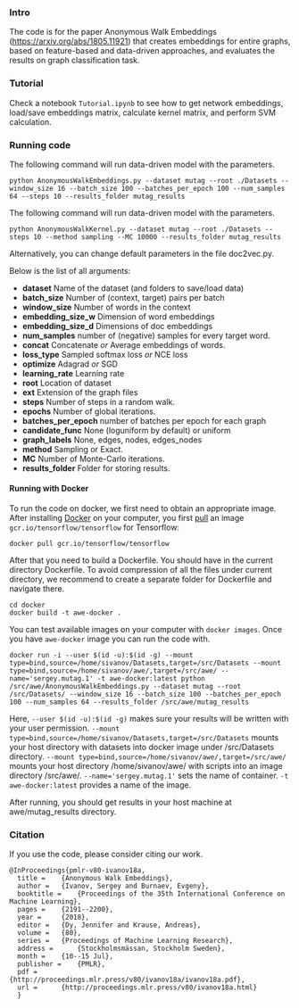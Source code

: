 ### Intro
The code is for the paper Anonymous Walk Embeddings (https://arxiv.org/abs/1805.11921) that creates embeddings for entire graphs, based on feature-based and data-driven approaches, and evaluates the results on graph classification task.

### Tutorial

Check a notebook `Tutorial.ipynb` to see how to get network embeddings, load/save embeddings matrix, calculate kernel matrix, and perform SVM calculation.

### Running code

The following command will run data-driven model with the parameters.
```
python AnonymousWalkEmbeddings.py --dataset mutag --root ./Datasets --window_size 16 --batch_size 100 --batches_per_epoch 100 --num_samples 64 --steps 10 --results_folder mutag_results
```

The following command will run data-driven model with the parameters.
```
python AnonymousWalkKernel.py --dataset mutag --root ./Datasets --steps 10 --method sampling --MC 10000 --results_folder mutag_results
```

Alternatively, you can change default parameters in the file doc2vec.py.

Below is the list of all arguments:
- **dataset** Name of the dataset (and folders to save/load data)
- **batch_size** Number of (context, target) pairs per batch
- **window_size** Number of words in the context
- **embedding_size_w** Dimension of word embeddings
- **embedding_size_d** Dimensions of doc embeddings
- **num_samples** number of (negative) samples for every target word.
- **concat** Concatenate *or* Average embeddings of words.
- **loss_type** Sampled softmax loss *or* NCE loss
- **optimize** Adagrad *or* SGD
- **learning_rate** Learning rate
- **root** Location of dataset
- **ext** Extension of the graph files
- **steps** Number of steps in a random walk.
- **epochs** Number of global iterations.
- **batches_per_epoch** number of batches per epoch for each graph
- **candidate_func** None (loguniform by default) or uniform
- **graph_labels** None, edges, nodes, edges_nodes
- **method** Sampling or Exact.
- **MC** Number of Monte-Carlo iterations.
- **results_folder** Folder for storing results.

#### Running with Docker
To run the code on docker, we first need to obtain an appropriate image. After installing [Docker](https://docs.docker.com/engine/installation/) on your computer, you first [pull](https://docs.docker.com/docker-hub/repos/) an image `gcr.io/tensorflow/tensorflow` for Tensorflow:
```
docker pull gcr.io/tensorflow/tensorflow
```

After that you need to build a Dockerfile. You should have in the current directory Dockerfile. To avoid compression of all the files under current directory, we recommend to create a separate folder for Dockerfile and navigate there.
```
cd docker
docker build -t awe-docker .
```

You can test available images on your computer with `docker images`. Once you have `awe-docker` image you can run the code with.

```
docker run -i --user $(id -u):$(id -g) --mount type=bind,source=/home/sivanov/Datasets,target=/src/Datasets --mount type=bind,source=/home/sivanov/awe/,target=/src/awe/ --name='sergey.mutag.1' -t awe-docker:latest python /src/awe/AnonymousWalkEmbeddings.py --dataset mutag --root /src/Datasets/ --window_size 16 --batch_size 100 --batches_per_epoch 100 --num_samples 64 --results_folder /src/awe/mutag_results
```
Here, `--user $(id -u):$(id -g)` makes sure your results will be written with your user permission. `--mount type=bind,source=/home/sivanov/Datasets,target=/src/Datasets` mounts your host directory with datasets into docker image under /src/Datasets directory. `--mount type=bind,source=/home/sivanov/awe/,target=/src/awe/` mounts your host directory /home/sivanov/awe/ with scripts into an image directory /src/awe/. `--name='sergey.mutag.1'` sets the name of container. `-t awe-docker:latest` provides a name of the image. 

After running, you should get results in your host machine at awe/mutag_results directory.

### Citation
If you use the code, please consider citing our work.
```
@InProceedings{pmlr-v80-ivanov18a,
  title = 	 {Anonymous Walk Embeddings},
  author = 	 {Ivanov, Sergey and Burnaev, Evgeny},
  booktitle = 	 {Proceedings of the 35th International Conference on Machine Learning},
  pages = 	 {2191--2200},
  year = 	 {2018},
  editor = 	 {Dy, Jennifer and Krause, Andreas},
  volume = 	 {80},
  series = 	 {Proceedings of Machine Learning Research},
  address = 	 {Stockholmsmässan, Stockholm Sweden},
  month = 	 {10--15 Jul},
  publisher = 	 {PMLR},
  pdf = 	 {http://proceedings.mlr.press/v80/ivanov18a/ivanov18a.pdf},
  url = 	 {http://proceedings.mlr.press/v80/ivanov18a.html}
  }
```
